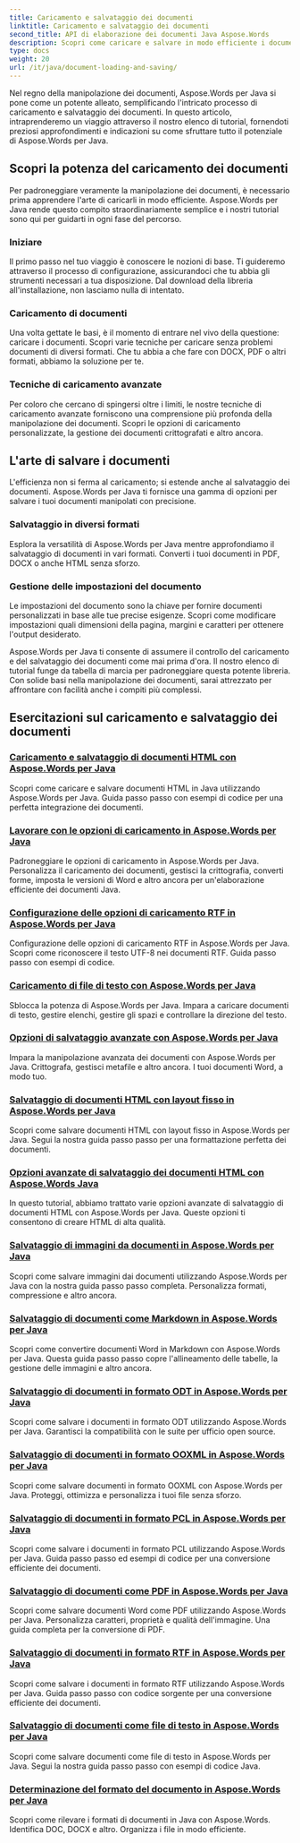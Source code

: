 ```yaml
---
title: Caricamento e salvataggio dei documenti
linktitle: Caricamento e salvataggio dei documenti
second_title: API di elaborazione dei documenti Java Aspose.Words
description: Scopri come caricare e salvare in modo efficiente i documenti utilizzando Aspose.Words per Java nel nostro elenco completo di tutorial. Padroneggia facilmente la manipolazione dei documenti.
type: docs
weight: 20
url: /it/java/document-loading-and-saving/
---
```



Nel regno della manipolazione dei documenti, Aspose.Words per Java si pone come un potente alleato, semplificando l'intricato processo di caricamento e salvataggio dei documenti. In questo articolo, intraprenderemo un viaggio attraverso il nostro elenco di tutorial, fornendoti preziosi approfondimenti e indicazioni su come sfruttare tutto il potenziale di Aspose.Words per Java.

## Scopri la potenza del caricamento dei documenti

Per padroneggiare veramente la manipolazione dei documenti, è necessario prima apprendere l'arte di caricarli in modo efficiente. Aspose.Words per Java rende questo compito straordinariamente semplice e i nostri tutorial sono qui per guidarti in ogni fase del percorso.

### Iniziare

Il primo passo nel tuo viaggio è conoscere le nozioni di base. Ti guideremo attraverso il processo di configurazione, assicurandoci che tu abbia gli strumenti necessari a tua disposizione. Dal download della libreria all'installazione, non lasciamo nulla di intentato.

### Caricamento di documenti

Una volta gettate le basi, è il momento di entrare nel vivo della questione: caricare i documenti. Scopri varie tecniche per caricare senza problemi documenti di diversi formati. Che tu abbia a che fare con DOCX, PDF o altri formati, abbiamo la soluzione per te.

### Tecniche di caricamento avanzate

Per coloro che cercano di spingersi oltre i limiti, le nostre tecniche di caricamento avanzate forniscono una comprensione più profonda della manipolazione dei documenti. Scopri le opzioni di caricamento personalizzate, la gestione dei documenti crittografati e altro ancora.

## L'arte di salvare i documenti

L'efficienza non si ferma al caricamento; si estende anche al salvataggio dei documenti. Aspose.Words per Java ti fornisce una gamma di opzioni per salvare i tuoi documenti manipolati con precisione.

### Salvataggio in diversi formati

Esplora la versatilità di Aspose.Words per Java mentre approfondiamo il salvataggio di documenti in vari formati. Converti i tuoi documenti in PDF, DOCX o anche HTML senza sforzo.

### Gestione delle impostazioni del documento

Le impostazioni del documento sono la chiave per fornire documenti personalizzati in base alle tue precise esigenze. Scopri come modificare impostazioni quali dimensioni della pagina, margini e caratteri per ottenere l'output desiderato.

Aspose.Words per Java ti consente di assumere il controllo del caricamento e del salvataggio dei documenti come mai prima d'ora. Il nostro elenco di tutorial funge da tabella di marcia per padroneggiare questa potente libreria. Con solide basi nella manipolazione dei documenti, sarai attrezzato per affrontare con facilità anche i compiti più complessi.

## Esercitazioni sul caricamento e salvataggio dei documenti
### [Caricamento e salvataggio di documenti HTML con Aspose.Words per Java](./loading-and-saving-html-documents/)
Scopri come caricare e salvare documenti HTML in Java utilizzando Aspose.Words per Java. Guida passo passo con esempi di codice per una perfetta integrazione dei documenti.
### [Lavorare con le opzioni di caricamento in Aspose.Words per Java](./using-load-options/)
Padroneggiare le opzioni di caricamento in Aspose.Words per Java. Personalizza il caricamento dei documenti, gestisci la crittografia, converti forme, imposta le versioni di Word e altro ancora per un'elaborazione efficiente dei documenti Java.
### [Configurazione delle opzioni di caricamento RTF in Aspose.Words per Java](./configuring-rtf-load-options/)
Configurazione delle opzioni di caricamento RTF in Aspose.Words per Java. Scopri come riconoscere il testo UTF-8 nei documenti RTF. Guida passo passo con esempi di codice.
### [Caricamento di file di testo con Aspose.Words per Java](./loading-text-files/)
Sblocca la potenza di Aspose.Words per Java. Impara a caricare documenti di testo, gestire elenchi, gestire gli spazi e controllare la direzione del testo.
### [Opzioni di salvataggio avanzate con Aspose.Words per Java](./advance-saving-options/)
Impara la manipolazione avanzata dei documenti con Aspose.Words per Java. Crittografa, gestisci metafile e altro ancora. I tuoi documenti Word, a modo tuo.
### [Salvataggio di documenti HTML con layout fisso in Aspose.Words per Java](./saving-html-documents-with-fixed-layout/)
Scopri come salvare documenti HTML con layout fisso in Aspose.Words per Java. Segui la nostra guida passo passo per una formattazione perfetta dei documenti.
### [Opzioni avanzate di salvataggio dei documenti HTML con Aspose.Words Java](./advance-html-documents-saving-options/)
In questo tutorial, abbiamo trattato varie opzioni avanzate di salvataggio di documenti HTML con Aspose.Words per Java. Queste opzioni ti consentono di creare HTML di alta qualità.
### [Salvataggio di immagini da documenti in Aspose.Words per Java](./saving-images-from-documents/)
Scopri come salvare immagini dai documenti utilizzando Aspose.Words per Java con la nostra guida passo passo completa. Personalizza formati, compressione e altro ancora.
### [Salvataggio di documenti come Markdown in Aspose.Words per Java](./saving-documents-as-markdown/)
Scopri come convertire documenti Word in Markdown con Aspose.Words per Java. Questa guida passo passo copre l'allineamento delle tabelle, la gestione delle immagini e altro ancora.
### [Salvataggio di documenti in formato ODT in Aspose.Words per Java](./saving-documents-as-odt-format/)
Scopri come salvare i documenti in formato ODT utilizzando Aspose.Words per Java. Garantisci la compatibilità con le suite per ufficio open source. 
### [Salvataggio di documenti in formato OOXML in Aspose.Words per Java](./saving-documents-as-ooxml-format/)
Scopri come salvare documenti in formato OOXML con Aspose.Words per Java. Proteggi, ottimizza e personalizza i tuoi file senza sforzo. 
### [Salvataggio di documenti in formato PCL in Aspose.Words per Java](./saving-documents-as-pcl-format/)
Scopri come salvare i documenti in formato PCL utilizzando Aspose.Words per Java. Guida passo passo ed esempi di codice per una conversione efficiente dei documenti.
### [Salvataggio di documenti come PDF in Aspose.Words per Java](./saving-documents-as-pdf/)
Scopri come salvare documenti Word come PDF utilizzando Aspose.Words per Java. Personalizza caratteri, proprietà e qualità dell'immagine. Una guida completa per la conversione di PDF.
### [Salvataggio di documenti in formato RTF in Aspose.Words per Java](./saving-documents-as-rtf-format/)
Scopri come salvare i documenti in formato RTF utilizzando Aspose.Words per Java. Guida passo passo con codice sorgente per una conversione efficiente dei documenti.
### [Salvataggio di documenti come file di testo in Aspose.Words per Java](./saving-documents-as-text-files/)
Scopri come salvare documenti come file di testo in Aspose.Words per Java. Segui la nostra guida passo passo con esempi di codice Java.
### [Determinazione del formato del documento in Aspose.Words per Java](./determining-document-format/)
Scopri come rilevare i formati di documenti in Java con Aspose.Words. Identifica DOC, DOCX e altro. Organizza i file in modo efficiente.